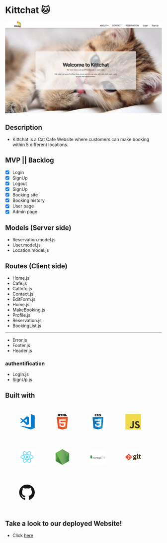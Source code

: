 # Kittchat 🐱
<div>

<img alt="readmephoto" width="800px" src="./public/images/readme.png">

</div>

## Description

- Kittchat is a Cat Cafe Website where customers can make booking within 5 different locations.

## MVP || Backlog

- [X] Login
- [X] SignUp
- [X] Logout
- [X] SignUp
- [X] Booking site
- [X] Booking history 
- [X] User page
- [X] Admin page

## Models (Server side)

- Reservation.model.js
- User.model.js
- Location.model.js

## Routes (Client side)

- Home.js
- Cafe.js
- CatInfo.js
- Contact.js
- EditForm.js
- Home.js
- MakeBooking.js
- Profile.js
- Reservation.js
- BookingList.js
____________________________
- Error.js
- Footer.js
- Header.js

### authentification

- LogIn.js
- SignUp.js

## Built with
<div style='margin:15px'>

<img alt="Visual Studio Code" width="50px" src="https://raw.githubusercontent.com/github/explore/80688e429a7d4ef2fca1e82350fe8e3517d3494d/topics/visual-studio-code/visual-studio-code.png" style="max-width:100%; margin:30px">

<img alt="HTML5" width="50px" src="https://raw.githubusercontent.com/github/explore/80688e429a7d4ef2fca1e82350fe8e3517d3494d/topics/html/html.png" style="max-width:100%;margin:30px">

<img alt="CSS3" width="50px" src="https://raw.githubusercontent.com/github/explore/80688e429a7d4ef2fca1e82350fe8e3517d3494d/topics/css/css.png" style="max-width:100%;margin:30px">

<img alt="JavaScript" width="50px" src="https://raw.githubusercontent.com/github/explore/80688e429a7d4ef2fca1e82350fe8e3517d3494d/topics/javascript/javascript.png" style="max-width:100%;margin:30px">

<img alt="React" width="50px" src="https://raw.githubusercontent.com/github/explore/80688e429a7d4ef2fca1e82350fe8e3517d3494d/topics/react/react.png" style="max-width:100%;margin:30px">

<img alt="Node.js" width="50px" src="https://raw.githubusercontent.com/github/explore/80688e429a7d4ef2fca1e82350fe8e3517d3494d/topics/nodejs/nodejs.png" style="max-width:100%;margin:30px">

<img alt="MongoDB" width="50px" src="https://raw.githubusercontent.com/github/explore/80688e429a7d4ef2fca1e82350fe8e3517d3494d/topics/mongodb/mongodb.png" style="max-width:100%;margin:30px">

<img alt="Git" width="50px" src="https://raw.githubusercontent.com/github/explore/80688e429a7d4ef2fca1e82350fe8e3517d3494d/topics/git/git.png" style="max-width:100%;margin:30px">

<img alt="GitHub" width="50px" src="https://raw.githubusercontent.com/github/explore/78df643247d429f6cc873026c0622819ad797942/topics/github/github.png" style="max-width:100%;margin:30px">

</div>

## Take a look to our deployed Website!

- Click [here](https://kittchat.herokuapp.com)

